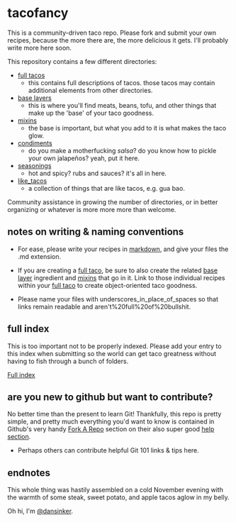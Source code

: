 tacofancy
=========

This is a community-driven taco repo. Please fork and submit your own recipes, because the more there are, the more delicious it gets. I'll probably write more here soon.

This repository contains a few different directories:

* [full tacos](/full_tacos)
    * this contains full descriptions of tacos. those tacos may contain additional elements from other directories.
* [base layers](/base_layers)
    * this is where you'll find meats, beans, tofu, and other things that make up the 'base' of your taco goodness.
* [mixins](/mixins)
    * the base is important, but what you add to it is what makes the taco glow.
* [condiments](/condiments)
    * do you make a motherfucking *salsa*? do you know how to pickle your own jalapeños? yeah, put it here.
* [seasonings](/seasonings)
    * hot and spicy? rubs and sauces? it's all in here.
* [like_tacos](/like_tacos)
    * a collection of things that are like tacos, e.g. gua bao.

    
Community assistance in growing the number of directories, or in better organizing or whatever is more more more than welcome.

notes on writing & naming conventions
-------------------------------------

* For ease, please write your recipes in [markdown](http://daringfireball.net/projects/markdown/), and give your files the .md extension.

* If you are creating a [full taco](/full_tacos), be sure to also create the related [base layer](/base_layers) ingredient and [mixins](/mixins) that go in it. Link to those individual recipes within your [full taco](/full_tacos) to create object-oriented taco goodness.

* Please name your files with underscores_in_place_of_spaces so that links remain readable and aren't%20full%20of%20bullshit. 
  

full index
----------

This is too important not to be properly indexed. Please add your entry to this index when submitting so the world can get taco greatness without having to fish through a bunch of folders. 
  
[Full index](INDEX.md)

are you new to github but want to contribute?
------------------------------------------------------

No better time than the present to learn Git! Thankfully, this repo is pretty simple, and pretty much everything you'd want to know is contained in Github's very handy [Fork A Repo](https://help.github.com/articles/fork-a-repo) section on their also super good [help section](https://help.github.com).

* Perhaps others can contribute helpful Git 101 links & tips here.

endnotes
--------

This whole thing was hastily assembled on a cold November evening with the warmth of some steak, sweet potato, and apple tacos aglow in my belly.

Oh hi, I'm [@dansinker](https://www.twitter.com/dansinker).
